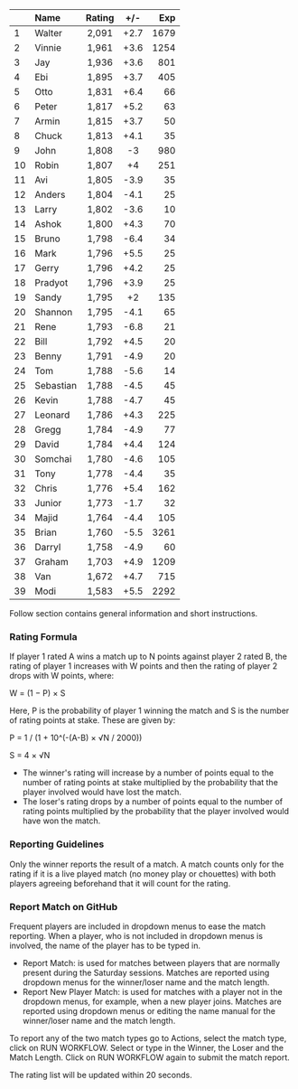 | |Name|Rating|+/-|Exp|
|-|:---|:----:|:-:|--:|
|1|Walter|2,091|+2.7|1679|
|2|Vinnie|1,961|+3.6|1254|
|3|Jay|1,936|+3.6|801|
|4|Ebi|1,895|+3.7|405|
|5|Otto|1,831|+6.4|66|
|6|Peter|1,817|+5.2|63|
|7|Armin|1,815|+3.7|50|
|8|Chuck|1,813|+4.1|35|
|9|John|1,808|-3|980|
|10|Robin|1,807|+4|251|
|11|Avi|1,805|-3.9|35|
|12|Anders|1,804|-4.1|25|
|13|Larry|1,802|-3.6|10|
|14|Ashok|1,800|+4.3|70|
|15|Bruno|1,798|-6.4|34|
|16|Mark|1,796|+5.5|25|
|17|Gerry|1,796|+4.2|25|
|18|Pradyot|1,796|+3.9|25|
|19|Sandy|1,795|+2|135|
|20|Shannon|1,795|-4.1|65|
|21|Rene|1,793|-6.8|21|
|22|Bill|1,792|+4.5|20|
|23|Benny|1,791|-4.9|20|
|24|Tom|1,788|-5.6|14|
|25|Sebastian|1,788|-4.5|45|
|26|Kevin|1,788|-4.7|45|
|27|Leonard|1,786|+4.3|225|
|28|Gregg|1,784|-4.9|77|
|29|David|1,784|+4.4|124|
|30|Somchai|1,780|-4.6|105|
|31|Tony|1,778|-4.4|35|
|32|Chris|1,776|+5.4|162|
|33|Junior|1,773|-1.7|32|
|34|Majid|1,764|-4.4|105|
|35|Brian|1,760|-5.5|3261|
|36|Darryl|1,758|-4.9|60|
|37|Graham|1,703|+4.9|1209|
|38|Van|1,672|+4.7|715|
|39|Modi|1,583|+5.5|2292|


Follow section contains general information and short instructions.

### Rating Formula

If player 1 rated A wins a match up to N points against player 2 rated B, the rating of player 1 increases with W points and then the rating of player 2 drops with W points, where:

W = (1 − P) × S

Here, P is the probability of player 1 winning the match and S is the number of rating points at stake. These are given by:

P = 1 / (1 + 10^(-(A-B) × √N / 2000))

S = 4 × √N

- The winner's rating will increase by a number of points equal to the number of rating points at stake multiplied by the probability that the player involved would have lost the match.
- The loser's rating drops by a number of points equal to the number of rating points multiplied by the probability that the player involved would have won the match.

### Reporting Guidelines

Only the winner reports the result of a match.
A match counts only for the rating if it is a live played match (no money play or chouettes)
with both players agreeing beforehand that it will count for the rating.


### Report Match on GitHub

Frequent players are included in dropdown menus to ease the match reporting.
When a player, who is not included in dropdown menus is involved, the name of the player has to be typed in.

- Report Match:  is used for matches between players that are normally present during the Saturday sessions.
  Matches are reported using dropdown menus for the winner/loser name and the match length.
- Report New Player Match:  is used for matches with a player not in the dropdown menus, for example, when a new player joins.
  Matches are reported using dropdown menus or editing the name manual for the winner/loser name and the match length.

To report any of the two match types go to Actions, select the match type, click on RUN WORKFLOW.
Select or type in the Winner, the Loser and the Match Length.
Click on RUN WORKFLOW again to submit the match report.

The rating list will be updated within 20 seconds.
